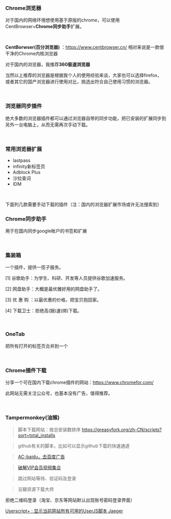 ### Chrome浏览器

对于国内的网络环境想使用基于原版的chrome，可以使用CentBrowser+**Chrome同步助手**扩展。

​      

**CentBorwser(百分浏览器)** ：<https://www.centbrowser.cn/>  相对来说是一款很干净的Chrome内核浏览器

对于国内的浏览器，我推荐**360极速浏览器**

当然以上推荐的浏览器是根据我个人的使用经验来谈，大家也可以选择firefox，或者其它的国产浏览器进行使用对比，挑选出符合自己使用习惯的浏览器。

​      

### 浏览器同步插件

绝大多数的浏览器插件都可以通过浏览器自带的同步功能，把已安装的扩展同步到另外一台电脑上，从而无需再次手动下载。

​      

### 常用浏览器扩展

- lastpass
- infinity新标签页
- Adblock Plus
- 沙拉查词
- IDM

​      

下面列几款需要手动下载的插件（注：国内的浏览器扩展市场或许无法搜索到）

### Chrome同步助手

用于在国内同步google帐户的书签和扩展

​      

###  集装箱 

 一个插件，提供一揽子服务。 

[1] 谷歌助手：为学生、科研、开发等人员提供谷歌加速服务。

[2] 网盘助手：大概是最优雅好用的网盘助手了。

[3] 优 惠 购 ：以最优惠的价格，把宝贝抱回家。

[4] 下载卫士：拒绝高(捆)速(绑)下载。

​     

### OneTab 

把所有打开的标签页合并到一个

​      

### Chrome插件下载

分享一个可在国内下载chrome插件的网站：https://www.chromefor.com/

此网站无需关注公众号，也基本没有广告，值得推荐。

​      


### Tampermonkey(油猴)

>  脚本下载网站：按总安装数排序   <https://greasyfork.org/zh-CN/scripts?sort=total_installs>

>  github有关的脚本，比如可以显示github下载的快速通道

> [AC-baidu，去百度广告](https://greasyfork.org/zh-CN/scripts/14178-ac-baidu-%E9%87%8D%E5%AE%9A%E5%90%91%E4%BC%98%E5%8C%96%E7%99%BE%E5%BA%A6%E6%90%9C%E7%8B%97%E8%B0%B7%E6%AD%8C%E6%90%9C%E7%B4%A2-%E5%8E%BB%E5%B9%BF%E5%91%8A-favicon-%E5%8F%8C%E5%88%97)

>  [破解VIP会员视频集合](<https://greasyfork.org/zh-CN/scripts/27530-%E7%A0%B4%E8%A7%A3vip%E4%BC%9A%E5%91%98%E8%A7%86%E9%A2%91%E9%9B%86%E5%90%88>)

> 跳过网站等待、验证码及登录

> 豆瓣资源下载大师

拒绝二维码登录（淘宝、京东等网站默认出现账号密码登录界面）

[Userscript+ : 显示当前网站所有可用的UserJS脚本 Jaeger](https://greasyfork.org/zh-CN/scripts/24508-userscript-show-site-all-userjs)
